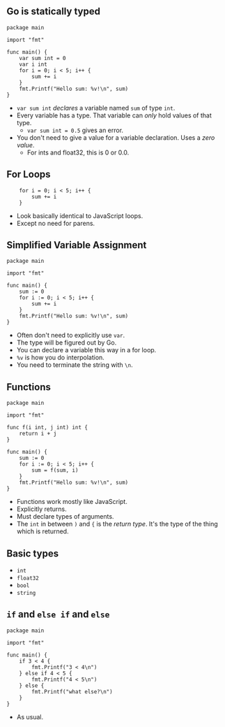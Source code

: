 ## Go is statically typed

```
package main

import "fmt"

func main() {
	var sum int = 0
	var i int
	for i = 0; i < 5; i++ {
		sum += i
	}
	fmt.Printf("Hello sum: %v!\n", sum)
}
```

* `var sum int` *declares* a variable named `sum` of type `int`.
* Every variable has a type. That variable can *only* hold values of that type.
  * `var sum int = 0.5` gives an error.
* You don't need to give a value for a variable declaration. Uses a *zero value*.
  * For ints and float32, this is 0 or 0.0.

## For Loops

```
	for i = 0; i < 5; i++ {
		sum += i
	}
```

* Look basically identical to JavaScript loops.
* Except no need for parens.

## Simplified Variable Assignment

```
package main

import "fmt"

func main() {
	sum := 0
	for i := 0; i < 5; i++ {
		sum += i
	}
	fmt.Printf("Hello sum: %v!\n", sum)
}
```

* Often don't need to explicitly use `var`.
* The type will be figured out by Go.
* You can declare a variable this way in a for loop.
* `%v` is how you do interpolation.
* You need to terminate the string with `\n`.

## Functions

```
package main

import "fmt"

func f(i int, j int) int {
	return i + j
}

func main() {
	sum := 0
	for i := 0; i < 5; i++ {
		sum = f(sum, i)
	}
	fmt.Printf("Hello sum: %v!\n", sum)
}
```

* Functions work mostly like JavaScript.
* Explicitly returns.
* Must declare types of arguments.
* The `int` in between `)` and `{` is the *return type*. It's the type of the thing which is returned.

## Basic types

* `int`
* `float32`
* `bool`
* `string`

## `if` and `else if` and `else`

```
package main

import "fmt"

func main() {
	if 3 < 4 {
		fmt.Printf("3 < 4\n")
	} else if 4 < 5 {
		fmt.Printf("4 < 5\n")
	} else {
		fmt.Printf("what else?\n")
	}
}
```

* As usual.
